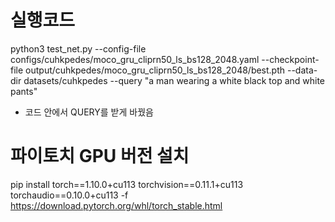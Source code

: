 # 실행코드

python3 test_net.py --config-file configs/cuhkpedes/moco_gru_cliprn50_ls_bs128_2048.yaml --checkpoint-file output/cuhkpedes/moco_gru_cliprn50_ls_bs128_2048/best.pth --data-dir datasets/cuhkpedes --query "a man wearing a white black top and white pants"

- 코드 안에서 QUERY를 받게 바꿨음



# 파이토치 GPU 버전 설치
pip install torch==1.10.0+cu113 torchvision==0.11.1+cu113 torchaudio==0.10.0+cu113 
-f https://download.pytorch.org/whl/torch_stable.html
